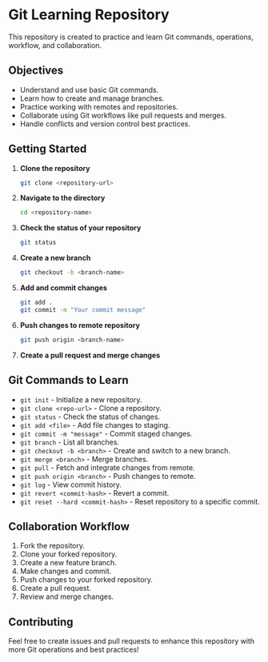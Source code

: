 # Git Learning Repository

This repository is created to practice and learn Git commands, operations, workflow, and collaboration.

## Objectives
- Understand and use basic Git commands.
- Learn how to create and manage branches.
- Practice working with remotes and repositories.
- Collaborate using Git workflows like pull requests and merges.
- Handle conflicts and version control best practices.

## Getting Started
1. **Clone the repository**
   ```sh
   git clone <repository-url>
   ```
2. **Navigate to the directory**
   ```sh
   cd <repository-name>
   ```
3. **Check the status of your repository**
   ```sh
   git status
   ```
4. **Create a new branch**
   ```sh
   git checkout -b <branch-name>
   ```
5. **Add and commit changes**
   ```sh
   git add .
   git commit -m "Your commit message"
   ```
6. **Push changes to remote repository**
   ```sh
   git push origin <branch-name>
   ```
7. **Create a pull request and merge changes**

## Git Commands to Learn
- `git init` - Initialize a new repository.
- `git clone <repo-url>` - Clone a repository.
- `git status` - Check the status of changes.
- `git add <file>` - Add file changes to staging.
- `git commit -m "message"` - Commit staged changes.
- `git branch` - List all branches.
- `git checkout -b <branch>` - Create and switch to a new branch.
- `git merge <branch>` - Merge branches.
- `git pull` - Fetch and integrate changes from remote.
- `git push origin <branch>` - Push changes to remote.
- `git log` - View commit history.
- `git revert <commit-hash>` - Revert a commit.
- `git reset --hard <commit-hash>` - Reset repository to a specific commit.

## Collaboration Workflow
1. Fork the repository.
2. Clone your forked repository.
3. Create a new feature branch.
4. Make changes and commit.
5. Push changes to your forked repository.
6. Create a pull request.
7. Review and merge changes.

## Contributing
Feel free to create issues and pull requests to enhance this repository with more Git operations and best practices!



